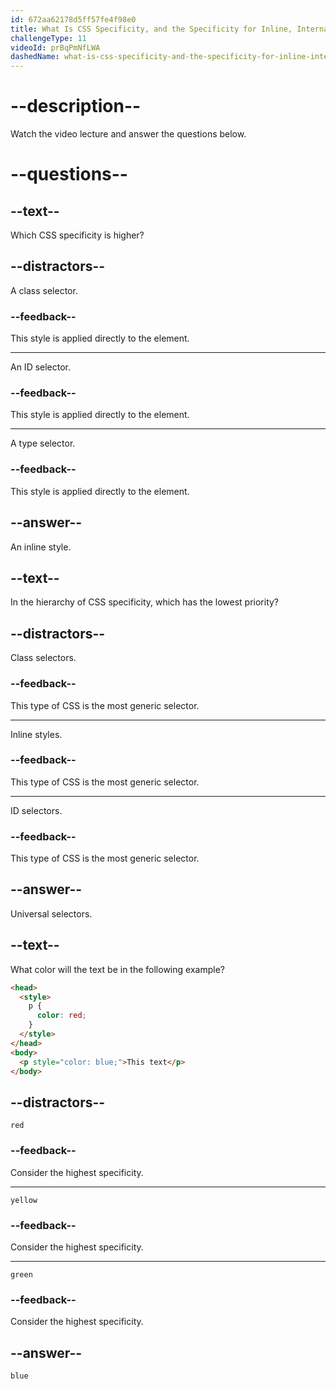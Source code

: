 ```yaml
---
id: 672aa62178d5ff57fe4f98e0
title: What Is CSS Specificity, and the Specificity for Inline, Internal, and External CSS?
challengeType: 11
videoId: prBqPmNfLWA
dashedName: what-is-css-specificity-and-the-specificity-for-inline-internal-and-external-css
---
```


# --description--

Watch the video lecture and answer the questions below.

# --questions--

## --text--

Which CSS specificity is higher?

## --distractors--

A class selector.

### --feedback--

This style is applied directly to the element.

---

An ID selector.

### --feedback--

This style is applied directly to the element.

---

A type selector.

### --feedback--

This style is applied directly to the element.

## --answer--

An inline style.

## --text--

In the hierarchy of CSS specificity, which has the lowest priority?

## --distractors--

Class selectors.

### --feedback--

This type of CSS is the most generic selector.

---

Inline styles.

### --feedback--

This type of CSS is the most generic selector.

---

ID selectors.

### --feedback--

This type of CSS is the most generic selector.

## --answer--

Universal selectors.

## --text--

What color will the text be in the following example?

```html
<head>
  <style>
    p {
      color: red;
    }
  </style>
</head>
<body>
  <p style="color: blue;">This text</p>
</body>
```

## --distractors--

`red`

### --feedback--

Consider the highest specificity.

---

`yellow`

### --feedback--

Consider the highest specificity.

---

`green`

### --feedback--

Consider the highest specificity.

## --answer--

`blue`

